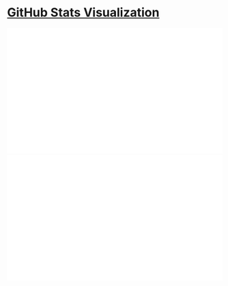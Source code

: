 # [GitHub Stats Visualization](https://github.com/KristijanIvanoski/github-stats)

<a href="https://github.com/KristijanIvanoski/github-stats">

![](https://github.com/KristijanIvanoski/KristijanIvanoski/blob/master/generated/overview.svg)
![](https://github.com/KristijanIvanoski/KristijanIvanoski/blob/master/generated/languages.svg)

</a>

